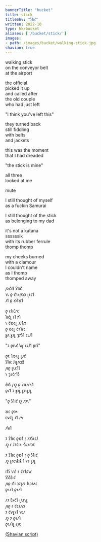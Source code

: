 ```yaml
---
bannerTitle: "bucket" 
title: stick
titleShv: "𐑕𐑑𐑦𐑒"
written: 2022-10
type: hk/bucket
aliases: ['/bucket/stick/']
images:
- path: /images/bucket/walking-stick.jpg
shavian: true
---
```


<div class="latin">

walking stick  
on the conveyor belt  
at the airport  
  
the official  
picked it up  
and called after  
the old couple  
who had just left  
  
"I think you've left this"  
  
they turned back  
still fiddling  
with belts  
and jackets  
  
this was the moment  
that I had dreaded  
  
"the stick is mine"  
  
all three  
looked at me  

mute  
  
I still thought of myself  
as a fuckin Samurai  
  
I still thought of the stick  
as belonging to my dad  
  
it's not a katana  
ssssssik  
with its rubber ferrule  
thomp thomp   
  
my cheeks burned  
with a clamour  
I couldn't name  
as I thomp   
thomped away  

</div>

<div class="shavian">

𐑢𐑷𐑒𐑦𐑙 𐑕𐑑𐑦𐑒  
𐑪𐑯 𐑞 𐑒𐑪𐑯𐑝𐑱𐑼 𐑚𐑧𐑤𐑑  
𐑨𐑑 𐑞 𐑺𐑐𐑹𐑑

𐑞 𐑩𐑓𐑦𐑖𐑩𐑤  
𐑐𐑦𐑒𐑛 𐑦𐑑 𐑳𐑐  
𐑯 𐑒𐑹𐑤𐑛 𐑨𐑓𐑑𐑼  
𐑞 𐑴𐑤𐑛 𐑒𐑳𐑐𐑩𐑤  
𐑣𐑵 𐑣𐑨𐑛 𐑡𐑳𐑕𐑑 𐑤𐑧𐑓𐑑

"𐑲 𐑞𐑦𐑯𐑒 𐑿𐑝 𐑤𐑧𐑓𐑑 𐑞𐑦𐑕"

𐑞𐑱 𐑑𐑼𐑯𐑛 𐑚𐑨𐑒  
𐑕𐑑𐑦𐑤 𐑓𐑦𐑛𐑩𐑤𐑦𐑙  
𐑢𐑦𐑞 𐑚𐑧𐑤𐑑𐑕  
𐑯 𐑡𐑨𐑒𐑩𐑑𐑕

𐑔𐑦𐑕 𐑢𐑪𐑟 𐑞 𐑥𐑴𐑥𐑩𐑯𐑑  
𐑞𐑨𐑑 𐑲 𐑣𐑨𐑛 𐑛𐑮𐑧𐑛𐑦𐑛

"𐑞 𐑕𐑑𐑦𐑒 𐑦𐑟 𐑥𐑲𐑯"

𐑹𐑤 𐑞𐑮𐑰  
𐑤𐑫𐑒𐑛 𐑨𐑑 𐑥𐑰

𐑥𐑿𐑑

𐑲 𐑕𐑑𐑦𐑤 𐑞𐑹𐑑 𐑝 𐑥𐑲𐑕𐑧𐑤𐑓  
𐑨𐑟 𐑩 𐑓𐑳𐑒𐑦𐑯 ·𐑕𐑨𐑥𐑩𐑮𐑱

𐑲 𐑕𐑑𐑦𐑤 𐑞𐑹𐑑 𐑝 𐑞 𐑕𐑑𐑦𐑒  
𐑨𐑟 𐑚𐑩𐑤𐑪𐑙𐑦𐑙 𐑑 𐑥𐑲 𐑛𐑨𐑛

𐑦𐑑𐑕 𐑯𐑪𐑑 𐑩 𐑒𐑩𐑑𐑭𐑯𐑩  
𐑕𐑕𐑕𐑕𐑦𐑒  
𐑢𐑦𐑞 𐑦𐑑𐑦 𐑮𐑳𐑚𐑼 𐑓𐑧𐑮𐑘𐑵𐑤  
𐑞𐑪𐑥𐑐 𐑞𐑪𐑥𐑐

𐑥𐑲 𐑗𐑰𐑒𐑕 𐑚𐑻𐑯𐑛  
𐑢𐑦𐑞 𐑩 𐑒𐑤𐑨𐑥𐑼  
𐑲 𐑒𐑫𐑛𐑯𐑑 𐑯𐑱𐑥  
𐑨𐑟 𐑲 𐑞𐑪𐑥𐑐  
𐑞𐑪𐑥𐑐𐑛 𐑩𐑢𐑱

[(Shavian script)](/shavian/intro)

</div>
